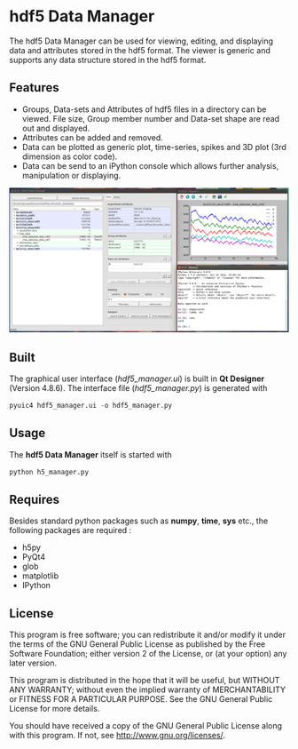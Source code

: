 
hdf5 Data Manager
=================

The hdf5 Data Manager can be used for viewing, editing, and displaying data and attributes 
stored in the hdf5 format. The viewer is generic and supports any data structure stored in 
the hdf5 format.

Features
-----------
* Groups, Data-sets and Attributes of hdf5 files in a directory can be viewed. File size, Group member number and Data-set shape are read out and displayed. 
* Attributes can be added and removed. 
* Data can be plotted as generic plot, time-series, spikes and 3D plot (3rd dimension as color code).
* Data can be send to an iPython console which allows further analysis, manipulation or displaying. 

![alt text](files/hdf5_manager_gui_example.png "Example session of the hdf5 Data Manager")

Built
-----------
The graphical user interface (*hdf5_manager.ui*) is built in **Qt Designer** (Version 4.8.6). The interface file (*hdf5_manager.py*) is generated with 
```python
pyuic4 hdf5_manager.ui -o hdf5_manager.py
```

Usage
-----------
The **hdf5 Data Manager** itself is started with 
```python
python h5_manager.py
```

Requires
-----------
Besides standard python packages such as **numpy**, **time**, **sys** etc., the following packages are required :

* h5py
* PyQt4
* glob
* matplotlib
* IPython

License
-----------
This program is free software; you can redistribute it and/or
modify it under the terms of the GNU General Public License
as published by the Free Software Foundation; either version 2
of the License, or (at your option) any later version.

This program is distributed in the hope that it will be useful,
but WITHOUT ANY WARRANTY; without even the implied warranty of
MERCHANTABILITY or FITNESS FOR A PARTICULAR PURPOSE.  See the
GNU General Public License for more details.

You should have received a copy of the GNU General Public License
along with this program.  If not, see <http://www.gnu.org/licenses/>.

